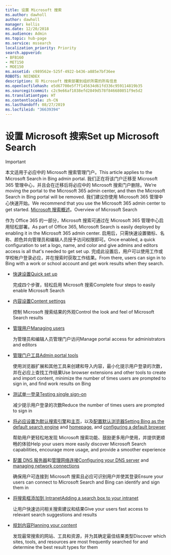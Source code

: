 ```yaml
---
title: 设置 Microsoft 搜索
ms.author: dawholl
author: dawholl
manager: kellis
ms.date: 12/20/2018
ms.audience: Admin
ms.topic: hub-page
ms.service: mssearch
localization_priority: Priority
search.appverid:
- BFB160
- MET150
- MOE150
ms.assetid: c989562e-525f-4922-b436-a885e7bf36ee
ROBOTS: NOINDEX
description: 将 Microsoft 搜索部署到组织所需的所有信息
ms.openlocfilehash: e5d67700e5f7f145634d61fd336c959114819b35
ms.sourcegitcommit: c2c9e66af1038efd2849d578f846680851f9e5d2
ms.translationtype: HT
ms.contentlocale: zh-CN
ms.lasthandoff: 08/27/2019
ms.locfileid: "36639394"
---
```

# <a name="set-up-microsoft-search"></a><span data-ttu-id="ba542-103">设置 Microsoft 搜索</span><span class="sxs-lookup"><span data-stu-id="ba542-103">Set up Microsoft Search</span></span>

> [!IMPORTANT]
> <span data-ttu-id="ba542-104">本文适用于必应中的 Microsoft 搜索管理门户。</span><span class="sxs-lookup"><span data-stu-id="ba542-104">This article applies to the Microsoft Search in Bing admin portal.</span></span> <span data-ttu-id="ba542-105">我们正在将该门户迁移至 Microsoft 365 管理中心，并且会在迁移后将必应中的 Microsoft 搜索门户删除。</span><span class="sxs-lookup"><span data-stu-id="ba542-105">We’re moving the portal to the Microsoft 365 admin center, and then the Microsoft Search in Bing portal will be removed.</span></span> <span data-ttu-id="ba542-106">我们建议你使用 Microsoft 365 管理中心快速开始。</span><span class="sxs-lookup"><span data-stu-id="ba542-106">We recommend that you use the Microsoft 365 admin center to get started.</span></span> <span data-ttu-id="ba542-107">[Microsoft 搜索概述](overview-microsoft-search.md)。</span><span class="sxs-lookup"><span data-stu-id="ba542-107">Overview of Microsoft Search</span></span>
    
<span data-ttu-id="ba542-108">作为 Office 365 的一部分，Microsoft 搜索可通过在 Microsoft 365 管理中心启用轻松部署。</span><span class="sxs-lookup"><span data-stu-id="ba542-108">As part of Office 365, Microsoft Search is easily deployed by enabling it in the Microsoft 365 admin center.</span></span> <span data-ttu-id="ba542-109">启用后，只需快速设置徽标、名称、颜色并向管理员和编辑人员授予访问权限即可。</span><span class="sxs-lookup"><span data-stu-id="ba542-109">Once enabled, a quick configuration to set a logo, name, and color and give admins and editors access is all that's needed to get set up.</span></span> <span data-ttu-id="ba542-110">完成此设置后，用户可以使用工作或学校帐户登录必应，并在搜索时获取工作结果。</span><span class="sxs-lookup"><span data-stu-id="ba542-110">From there, users can sign in to Bing with a work or school account and get work results when they search.</span></span>

- [<span data-ttu-id="ba542-111">快速设置</span><span class="sxs-lookup"><span data-stu-id="ba542-111">Quick set up</span></span>](quick-set-up.md)
    
    <span data-ttu-id="ba542-112">完成四个步骤，轻松启用 Microsoft 搜索</span><span class="sxs-lookup"><span data-stu-id="ba542-112">Complete four steps to easily enable Microsoft Search</span></span>

- [<span data-ttu-id="ba542-113">内容设置</span><span class="sxs-lookup"><span data-stu-id="ba542-113">Content settings</span></span>](content-settings.md)
    
    <span data-ttu-id="ba542-114">控制 Microsoft 搜索结果的外观</span><span class="sxs-lookup"><span data-stu-id="ba542-114">Control the look and feel of Microsoft Search results</span></span>
    
- [<span data-ttu-id="ba542-115">管理用户</span><span class="sxs-lookup"><span data-stu-id="ba542-115">Managing users</span></span>](add-users.md)
    
    <span data-ttu-id="ba542-116">为管理员和编辑人员管理门户访问</span><span class="sxs-lookup"><span data-stu-id="ba542-116">Manage portal access for administrators and editors</span></span>
    
- [<span data-ttu-id="ba542-117">管理门户工具</span><span class="sxs-lookup"><span data-stu-id="ba542-117">Admin portal tools</span></span>](admin-portal-tools.md)
    
    <span data-ttu-id="ba542-118">使用浏览器扩展和其他工具来创建和导入内容，最小化提示用户登录的次数，并在必应上查找工作结果</span><span class="sxs-lookup"><span data-stu-id="ba542-118">Use browser extensions and other tools to create and import content, minimize the number of times users are prompted to sign in, and find work results on Bing</span></span>
    
- [<span data-ttu-id="ba542-119">测试单一登录</span><span class="sxs-lookup"><span data-stu-id="ba542-119">Testing single sign-on</span></span>](test-single-sign-on.md)
    
    <span data-ttu-id="ba542-120">减少提示用户登录的次数</span><span class="sxs-lookup"><span data-stu-id="ba542-120">Reduce the number of times users are prompted to sign in</span></span>
    
- <span data-ttu-id="ba542-121">[将必应设置为默认搜索引擎](set-default-search-engine.md)和[主页](set-default-homepage.md)，以及[配置默认浏览器](set-default-browser.md)</span><span class="sxs-lookup"><span data-stu-id="ba542-121">[Setting Bing as the default search engine](set-default-search-engine.md) and [homepage](set-default-homepage.md), and [configuring a default browser](set-default-browser.md)</span></span>
    
    <span data-ttu-id="ba542-122">帮助用户更轻松地发现 Microsoft 搜索功能、鼓励更多用户使用，并提供更顺畅的体验</span><span class="sxs-lookup"><span data-stu-id="ba542-122">Help your users more easily discover Microsoft Search capabilities, encourage more usage, and provide a smoother experience</span></span>
    
- <span data-ttu-id="ba542-123">[配置 DNS 服务器](advanced-dns-configuration.md)和[管理网络连接](manage-network-connections.md)</span><span class="sxs-lookup"><span data-stu-id="ba542-123">[Configuring your DNS server](advanced-dns-configuration.md) and [managing network connections](manage-network-connections.md)</span></span>
    
    <span data-ttu-id="ba542-124">确保用户可连接到 Microsoft 搜索且必应可识别用户并使其登录</span><span class="sxs-lookup"><span data-stu-id="ba542-124">Ensure your users can connect to Microsoft Search and Bing can identify and sign them in</span></span>

- [<span data-ttu-id="ba542-125">将搜索框添加到 Intranet</span><span class="sxs-lookup"><span data-stu-id="ba542-125">Adding a search box to your intranet</span></span>](add-a-search-box-to-your-intranet-site.md)

    <span data-ttu-id="ba542-126">让用户快速访问相关搜索建议和结果</span><span class="sxs-lookup"><span data-stu-id="ba542-126">Give your users fast access to relevant search suggestions and results</span></span>

- [<span data-ttu-id="ba542-127">规划内容</span><span class="sxs-lookup"><span data-stu-id="ba542-127">Planning your content</span></span>](plan-your-content.md)
    
    <span data-ttu-id="ba542-128">发现最常搜索的网站、工具和资源，并为其确定最佳结果类型</span><span class="sxs-lookup"><span data-stu-id="ba542-128">Discover which sites, tools, and resources are most frequently searched for and determine the best result types for them</span></span>

  

